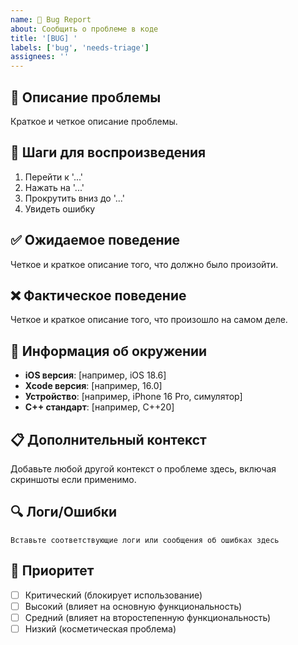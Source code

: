 ```yaml
---
name: 🐛 Bug Report
about: Сообщить о проблеме в коде
title: '[BUG] '
labels: ['bug', 'needs-triage']
assignees: ''
---
```


## 🐛 Описание проблемы

Краткое и четкое описание проблемы.

## 🔄 Шаги для воспроизведения

1. Перейти к '...'
2. Нажать на '...'
3. Прокрутить вниз до '...'
4. Увидеть ошибку

## ✅ Ожидаемое поведение

Четкое и краткое описание того, что должно было произойти.

## ❌ Фактическое поведение

Четкое и краткое описание того, что произошло на самом деле.

## 📱 Информация об окружении

- **iOS версия**: [например, iOS 18.6]
- **Xcode версия**: [например, 16.0]
- **Устройство**: [например, iPhone 16 Pro, симулятор]
- **C++ стандарт**: [например, C++20]

## 📋 Дополнительный контекст

Добавьте любой другой контекст о проблеме здесь, включая скриншоты если применимо.

## 🔍 Логи/Ошибки

```
Вставьте соответствующие логи или сообщения об ошибках здесь
```

## 🎯 Приоритет

- [ ] Критический (блокирует использование)
- [ ] Высокий (влияет на основную функциональность)
- [ ] Средний (влияет на второстепенную функциональность)
- [ ] Низкий (косметическая проблема)